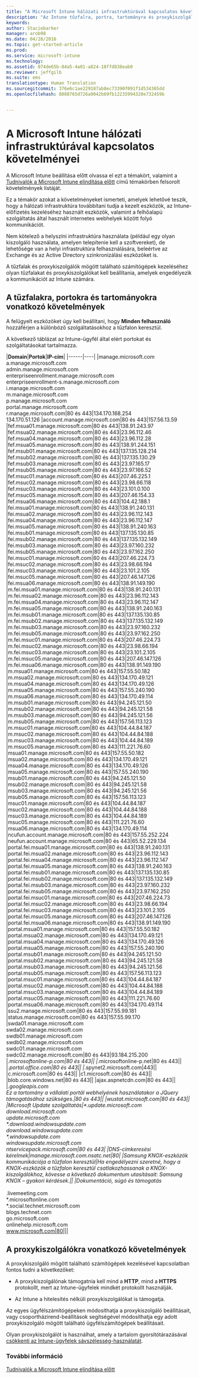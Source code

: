 ```yaml
---
title: "A Microsoft Intune hálózati infrastruktúrával kapcsolatos követelményei | Microsoft Intune"
description: "Az Intune tűzfalra, portra, tartományra és proxykiszolgálóra vonatkozó követelményei"
keywords: 
author: Staciebarker
manager: arob98
ms.date: 04/28/2016
ms.topic: get-started-article
ms.prod: 
ms.service: microsoft-intune
ms.technology: 
ms.assetid: 074de65b-84a5-4a01-a824-18ffd838eab0
ms.reviewer: jeffgilb
ms.suite: ems
translationtype: Human Translation
ms.sourcegitcommit: 376e6c1ae229187ab8ec73390f091f1d534365dd
ms.openlocfilehash: 8088765d726a9042b69fb12235994320e732459b


---
```


# A Microsoft Intune hálózati infrastruktúrával kapcsolatos követelményei
A Microsoft Intune beállítása előtt olvassa el ezt a témakört, valamint a [Tudnivalók a Microsoft Intune elindítása előtt](what-to-know-before-you-start-microsoft-intune.md) című témakörben felsorolt követelmények listáját.

Ez a témakör azokat a követelményeket ismerteti, amelyek lehetővé teszik, hogy a hálózati infrastruktúra továbbítani tudja a kezelt eszközök, az Intune-előfizetés kezeléséhez használt eszközök, valamint a felhőalapú szolgáltatás által használt internetes webhelyek között folyó kommunikációt.

Nem kötelező a helyszíni infrastruktúra használata (például egy olyan kiszolgáló használata, amelyen telepítenie kell a szoftvereket), de lehetősége van a helyi infrastruktúra felhasználására, beleértve az Exchange és az Active Directory szinkronizálási eszközöket is.

A tűzfalak és proxykiszolgálók mögött található számítógépek kezeléséhez olyan tűzfalakat és proxykiszolgálókat kell beállítania, amelyek engedélyezik a kommunikációt az Intune számára.

## A tűzfalakra, portokra és tartományokra vonatkozó követelmények
A felügyelt eszközöket úgy kell beállítani, hogy **Minden felhasználó** hozzáférjen a különböző szolgáltatásokhoz a tűzfalon keresztül.

A következő táblázat az Intune-ügyfél által elért portokat és szolgáltatásokat tartalmazza.


|**Domain**|**Portok**|**IP-cím**|
|------|----|
|manage.microsoft.com<br>a.manage.microsoft.com<br>admin.manage.microsoft.com<br>enterpriseenrollment.manage.microsoft.com<br>enterpriseenrollment-s.manage.microsoft.com<br>i.manage.microsoft.com<br>m.manage.microsoft.com<br>p.manage.microsoft.com<br>portal.manage.microsoft.com<br>r.manage.microsoft.com|80 és 443|134.170.168.254<br>134.170.51.126
|account.manage.microsoft.com|80 és 443|157.56.13.59
|fef.msua01.manage.microsoft.com|80 és 443|138.91.243.97
|fef.msua02.manage.microsoft.com|80 és 443|23.96.112.46
|fef.msua04.manage.microsoft.com|80 és 443|23.96.112.28
|fef.msua05.manage.microsoft.com|80 és 443|138.91.244.151
|fef.msub01.manage.microsoft.com|80 és 443|137.135.128.214
|fef.msub02.manage.microsoft.com|80 és 443|137.135.130.29
|fef.msub03.manage.microsoft.com|80 és 443|23.97.165.17
|fef.msub05.manage.microsoft.com|80 és 443|23.97.166.52
|fef.msuc01.manage.microsoft.com|80 és 443|207.46.225.1
|fef.msuc02.manage.microsoft.com|80 és 443|23.98.66.118
|fef.msuc03.manage.microsoft.com|80 és 443|23.101.0.100
|fef.msuc05.manage.microsoft.com|80 és 443|207.46.154.33
|fef.msua06.manage.microsoft.com|80 és 443|104.42.188.1
|fei.msua01.manage.microsoft.com|80 és 443|138.91.240.131
|fei.msua02.manage.microsoft.com|80 és 443|23.96.112.143
|fei.msua04.manage.microsoft.com|80 és 443|23.96.112.147
|fei.msua05.manage.microsoft.com|80 és 443|138.91.240.163
|fei.msub01.manage.microsoft.com|80 és 443|137.135.130.85
|fei.msub02.manage.microsoft.com|80 és 443|137.135.132.149
|fei.msub03.manage.microsoft.com|80 és 443|23.97.160.232
|fei.msub05.manage.microsoft.com|80 és 443|23.97.162.250
|fei.msuc01.manage.microsoft.com|80 és 443|207.46.224.73
|fei.msuc02.manage.microsoft.com|80 és 443|23.98.66.194
|fei.msuc03.manage.microsoft.com|80 és 443|23.101.2.105
|fei.msuc05.manage.microsoft.com|80 és 443|207.46.147.126
|fei.msua06.manage.microsoft.com|80 és 443|138.91.149.190
|m.fei.msua01.manage.microsoft.com|80 és 443|138.91.240.131
|m.fei.msua02.manage.microsoft.com|80 és 443|23.96.112.143
|m.fei.msua04.manage.microsoft.com|80 és 443|23.96.112.147
|m.fei.msua05.manage.microsoft.com|80 és 443|138.91.240.163
|m.fei.msub01.manage.microsoft.com|80 és 443|137.135.130.85
|m.fei.msub02.manage.microsoft.com|80 és 443|137.135.132.149
|m.fei.msub03.manage.microsoft.com|80 és 443|23.97.160.232
|m.fei.msub05.manage.microsoft.com|80 és 443|23.97.162.250
|m.fei.msuc01.manage.microsoft.com|80 és 443|207.46.224.73
|m.fei.msuc02.manage.microsoft.com|80 és 443|23.98.66.194
|m.fei.msuc03.manage.microsoft.com|80 és 443|23.101.2.105
|m.fei.msuc05.manage.microsoft.com|80 és 443|207.46.147.126
|m.fei.msua06.manage.microsoft.com|80 és 443|138.91.149.190
|m.msua01.manage.microsoft.com|80 és 443|157.55.50.182
|m.msua02.manage.microsoft.com|80 és 443|134.170.49.121
|m.msua04.manage.microsoft.com|80 és 443|134.170.49.126
|m.msua05.manage.microsoft.com|80 és 443|157.55.240.190
|m.msua06.manage.microsoft.com|80 és 443|134.170.49.114
|m.msub01.manage.microsoft.com|80 és 443|94.245.121.50
|m.msub02.manage.microsoft.com|80 és 443|94.245.121.58
|m.msub03.manage.microsoft.com|80 és 443|94.245.121.56
|m.msub05.manage.microsoft.com|80 és 443|157.56.113.123
|m.msuc01.manage.microsoft.com|80 és 443|104.44.84.187
|m.msuc02.manage.microsoft.com|80 és 443|104.44.84.188
|m.msuc03.manage.microsoft.com|80 és 443|104.44.84.189
|m.msuc05.manage.microsoft.com|80 és 443|111.221.76.60
|msua01.manage.microsoft.com|80 és 443|157.55.50.182
|msua02.manage.microsoft.com|80 és 443|134.170.49.121
|msua04.manage.microsoft.com|80 és 443|134.170.49.126
|msua05.manage.microsoft.com|80 és 443|157.55.240.190
|msub01.manage.microsoft.com|80 és 443|94.245.121.50
|msub02.manage.microsoft.com|80 és 443|94.245.121.58
|msub03.manage.microsoft.com|80 és 443|94.245.121.56
|msub05.manage.microsoft.com|80 és 443|157.56.113.123
|msuc01.manage.microsoft.com|80 és 443|104.44.84.187
|msuc02.manage.microsoft.com|80 és 443|104.44.84.188
|msuc03.manage.microsoft.com|80 és 443|104.44.84.189
|msuc05.manage.microsoft.com|80 és 443|111.221.76.60
|msua06.manage.microsoft.com|80 és 443|134.170.49.114
|ncufun.account.manage.microsoft.com|80 és 443|157.55.252.224
|neufun.account.manage.microsoft.com|80 és 443|65.52.229.134
|portal.fei.msua01.manage.microsoft.com|80 és 443|138.91.240.131
|portal.fei.msua02.manage.microsoft.com|80 és 443|23.96.112.143
|portal.fei.msua04.manage.microsoft.com|80 és 443|23.96.112.147
|portal.fei.msua05.manage.microsoft.com|80 és 443|138.91.240.163
|portal.fei.msub01.manage.microsoft.com|80 és 443|137.135.130.85
|portal.fei.msub02.manage.microsoft.com|80 és 443|137.135.132.149
|portal.fei.msub03.manage.microsoft.com|80 és 443|23.97.160.232
|portal.fei.msub05.manage.microsoft.com|80 és 443|23.97.162.250
|portal.fei.msuc01.manage.microsoft.com|80 és 443|207.46.224.73
|portal.fei.msuc02.manage.microsoft.com|80 és 443|23.98.66.194
|portal.fei.msuc03.manage.microsoft.com|80 és 443|23.101.2.105
|portal.fei.msuc05.manage.microsoft.com|80 és 443|207.46.147.126
|portal.fei.msua06.manage.microsoft.com|80 és 443|138.91.149.190
|portal.msua01.manage.microsoft.com|80 és 443|157.55.50.182
|portal.msua02.manage.microsoft.com|80 és 443|134.170.49.121
|portal.msua04.manage.microsoft.com|80 és 443|134.170.49.126
|portal.msua05.manage.microsoft.com|80 és 443|157.55.240.190
|portal.msub01.manage.microsoft.com|80 és 443|94.245.121.50
|portal.msub02.manage.microsoft.com|80 és 443|94.245.121.58
|portal.msub03.manage.microsoft.com|80 és 443|94.245.121.56
|portal.msub05.manage.microsoft.com|80 és 443|157.56.113.123
|portal.msuc01.manage.microsoft.com|80 és 443|104.44.84.187
|portal.msuc02.manage.microsoft.com|80 és 443|104.44.84.188
|portal.msuc03.manage.microsoft.com|80 és 443|104.44.84.189
|portal.msuc05.manage.microsoft.com|80 és 443|111.221.76.60
|portal.msua06.manage.microsoft.com|80 és 443|134.170.49.114
|ssu2.manage.microsoft.com|80 és 443|157.55.99.181
|status.manage.microsoft.com|80 és 443|157.55.99.170
|swda01.manage.microsoft.com<br>swda02.manage.microsoft.com<br>swdb01.manage.microsoft.com<br>swdb02.manage.microsoft.com<br>swdc01.manage.microsoft.com<br>swdc02.manage.microsoft.com|80 és 443|93.184.215.200
|*.microsoftonline-p.com|80 és 443||
|*.microsoftonline-p.net|80 és 443||
|*.portal.office.com|80 és 443||
|*.spynet2.microsoft.com|443||
|c.microsoft.com|80 és 443||
|c1.microsoft.com|80 és 443||
|blob.core.windows.net|80 és 443||
|ajax.aspnetcdn.com|80 és 443||
|*.googleapis.com<br>Ez a tartomány a vállalati portál webhelyének használatakor a JQuery támogatásához szükséges.|80 és 443||
|wustat.microsoft.com|80 és 443||
|Microsoft Update szolgáltatás|\*.update.microsoft.com<br>download.microsoft.com<br>update.microsoft.com<br>\*.download.windowsupdate.com<br>download.windowsupdate.com<br>\*.windowsupdate.com<br>windowsupdate.microsoft.com<br>ntservicepack.microsoft.com|80 és 443|
|DNS-címkeresési kérelmek|manage.microsoft.com.nsatc.net|80|
|Samsung KNOX-eszközök kommunikációja a tűzfalon keresztül|Ha engedélyezni szeretné, hogy a KNOX-eszközök a tűzfalon keresztül csatlakozhassanak a KNOX-kiszolgálókhoz, kövesse a következő dokumentum utasításait: Samsung KNOX – gyakori kérdések.||
|Dokumentáció, súgó és támogatás</br></br>*.livemeeting.com<br>\*.microsoftonline.com<br>\*.social.technet.microsoft.com<br>blogs.technet.com<br>go.microsoft.com<br>onlinehelp.microsoft.com<br>www.microsoft.com|80|||



## A proxykiszolgálókra vonatkozó követelmények
A proxykiszolgáló mögött található számítógépek kezelésével kapcsolatban fontos tudni a következőket:

-   A proxykiszolgálónak támogatnia kell mind a **HTTP**, mind a **HTTPS** protokollt, mert az Intune-ügyfelek mindkét protokollt használják.

-   Az Intune a hitelesítés nélküli proxykiszolgálókat is támogatja.

Az egyes ügyfélszámítógépeken módosíthatja a proxykiszolgáló beállításait, vagy csoportházirend-beállítások segítségével módosíthatja egy adott proxykiszolgáló mögött található ügyfélszámítógépek beállításait.

Olyan proxykiszolgálót is használhat, amely a tartalom gyorsítótárazásával [csökkenti az Intune-ügyfelek sávszélesség-használatát](network-bandwidth-use.md).


### További információ
[Tudnivalók a Microsoft Intune elindítása előtt](what-to-know-before-you-start-microsoft-intune.md)



<!--HONumber=Jul16_HO3-->


